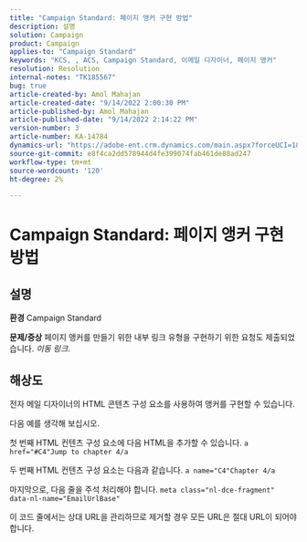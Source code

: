 ```yaml
---
title: "Campaign Standard: 페이지 앵커 구현 방법"
description: 설명
solution: Campaign
product: Campaign
applies-to: "Campaign Standard"
keywords: "KCS, , ACS, Campaign Standard, 이메일 디자이너, 페이지 앵커"
resolution: Resolution
internal-notes: "TK185567"
bug: true
article-created-by: Amol Mahajan
article-created-date: "9/14/2022 2:00:30 PM"
article-published-by: Amol Mahajan
article-published-date: "9/14/2022 2:14:22 PM"
version-number: 3
article-number: KA-14784
dynamics-url: "https://adobe-ent.crm.dynamics.com/main.aspx?forceUCI=1&pagetype=entityrecord&etn=knowledgearticle&id=5d323997-3534-ed11-9db1-00224808679b"
source-git-commit: e8f4ca2dd578944d4fe399074fab461de88ad247
workflow-type: tm+mt
source-wordcount: '120'
ht-degree: 2%

---
```


# Campaign Standard: 페이지 앵커 구현 방법

## 설명

<b>환경</b>
Campaign Standard


<b>문제/증상</b>
페이지 앵커를 만들기 위한 내부 링크 유형을 구현하기 위한 요청도 제출되었습니다. *이동 링크*.


## 해상도


전자 메일 디자이너의 HTML 콘텐츠 구성 요소를 사용하여 앵커를 구현할 수 있습니다.

다음 예를 생각해 보십시오.

첫 번째 HTML 컨텐츠 구성 요소에 다음 HTML을 추가할 수 있습니다.
`a href="#C4"Jump to chapter 4/a`

두 번째 HTML 컨텐츠 구성 요소는 다음과 같습니다.
`a name="C4"Chapter 4/a`

마지막으로, 다음 줄을 주석 처리해야 합니다.
`meta class="nl-dce-fragment" data-nl-name="EmailUrlBase"`

이 코드 줄에서는 상대 URL을 관리하므로 제거할 경우 모든 URL은 절대 URL이 되어야 합니다.
